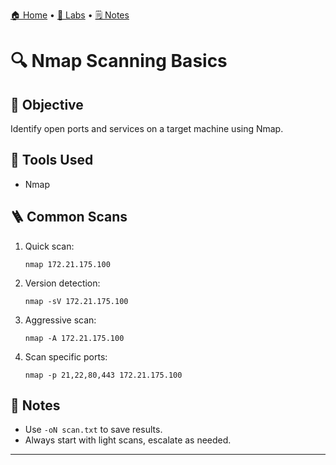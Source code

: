 [🏠 Home](../README.md) • [🧪 Labs](../labs/README.md) • [🗒️ Notes](../notes/README.md)

# 🔍 Nmap Scanning Basics

## 🎯 Objective
Identify open ports and services on a target machine using Nmap.

## 🔧 Tools Used
- Nmap

## 🪜 Common Scans
1. Quick scan:
    ```
    nmap 172.21.175.100
    ```

2. Version detection:
    ```
    nmap -sV 172.21.175.100
    ```

3. Aggressive scan:
    ```
    nmap -A 172.21.175.100
    ```

4. Scan specific ports:
    ```
    nmap -p 21,22,80,443 172.21.175.100
    ```

## 🧠 Notes
- Use `-oN scan.txt` to save results.
- Always start with light scans, escalate as needed.

---
